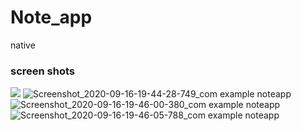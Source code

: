 # Note_app
native
### screen shots ###
![](https://user-images.githubusercontent.com/55314273/93373969-5f6bd600-f856-11ea-88a5-9d34190fbea4.jpg|width=100)
![Screenshot_2020-09-16-19-44-28-749_com example noteapp](https://user-images.githubusercontent.com/55314273/93373606-dc4a8000-f855-11ea-83dc-e3bce40265a8.jpg)
![Screenshot_2020-09-16-19-46-00-380_com example noteapp](https://user-images.githubusercontent.com/55314273/93373931-5549d780-f856-11ea-9b24-03db0ca89b8a.jpg)
![Screenshot_2020-09-16-19-46-05-788_com example noteapp](https://user-images.githubusercontent.com/55314273/93373953-5a0e8b80-f856-11ea-855f-277cf8bbcf6a.jpg)
